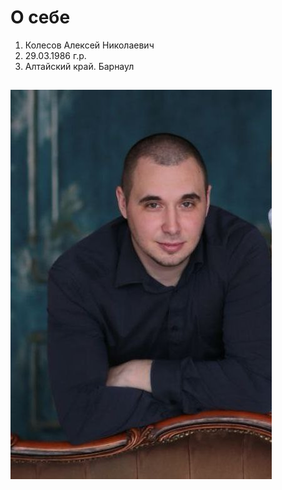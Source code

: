 # О себе

1. Колесов Алексей Николаевич
2. 29.03.1986 г.р.
3. Алтайский край. Барнаул
## ![alt text](1000000820.jpg)